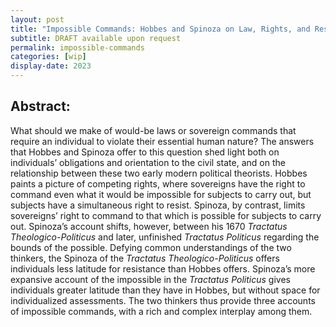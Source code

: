 ```yaml
---
layout: post
title: "Impossible Commands: Hobbes and Spinoza on Law, Rights, and Resistance"
subtitle: DRAFT available upon request
permalink: impossible-commands
categories: [wip]
display-date: 2023
---
```


<h2>Abstract:</h2>
What should we make of would-be laws or sovereign commands that require an individual to violate their essential human nature? The answers that Hobbes and Spinoza offer to this question shed light both on individuals’ obligations and orientation to the civil state, and on the relationship between these two early modern political theorists. Hobbes paints a picture of competing rights, where sovereigns have the right to command even what it would be impossible for subjects to carry out, but subjects have a simultaneous right to resist. Spinoza, by contrast, limits sovereigns’ right to command to that which is possible for subjects to carry out. Spinoza’s account shifts, however, between his 1670 <i>Tractatus Theologico-Politicus</i> and later, unfinished <i>Tractatus Politicus</i> regarding the bounds of the possible. Defying common understandings of the two thinkers, the Spinoza of the <i>Tractatus Theologico-Politicus</i> offers individuals less latitude for resistance than Hobbes offers. Spinoza’s more expansive account of the impossible in the <i>Tractatus Politicus</i> gives individuals greater latitude than they have in Hobbes, but without space for individualized assessments. The two thinkers thus provide three accounts of impossible commands, with a rich and complex interplay among them.

